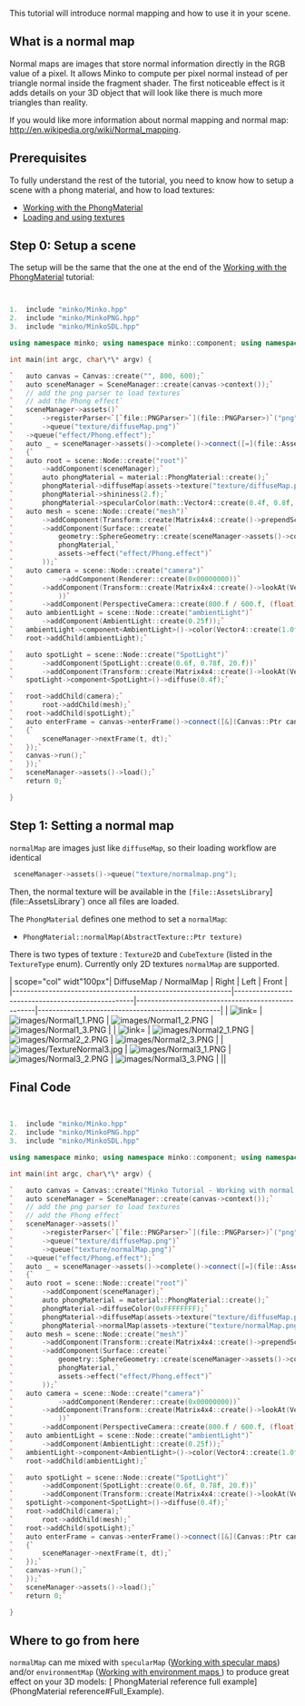 This tutorial will introduce normal mapping and how to use it in your scene.

What is a normal map
--------------------

Normal maps are images that store normal information directly in the RGB value of a pixel. It allows Minko to compute per pixel normal instead of per triangle normal inside the fragment shader. The first noticeable effect is it adds details on your 3D object that will look like there is much more triangles than reality.

If you would like more information about normal mapping and normal map: <http://en.wikipedia.org/wiki/Normal_mapping>.

Prerequisites
-------------

To fully understand the rest of the tutorial, you need to know how to setup a scene with a phong material, and how to load textures:

-   [Working with the PhongMaterial](Working_with_the_PhongMaterial.md)
-   [Loading and using textures](Loading_and_using_textures.md)

Step 0: Setup a scene
---------------------

The setup will be the same that the one at the end of the [Working with the PhongMaterial](Working_with_the_PhongMaterial.md) tutorial:


```cpp


1.  include "minko/Minko.hpp"
2.  include "minko/MinkoPNG.hpp"
3.  include "minko/MinkoSDL.hpp"

using namespace minko; using namespace minko::component; using namespace minko::math;

int main(int argc, char\*\* argv) {

`   auto canvas = Canvas::create("", 800, 600);`
`   auto sceneManager = SceneManager::create(canvas->context());`
`   // add the png parser to load textures`
`   // add the Phong effect`
`   sceneManager->assets()`
`       ->registerParser<`[`file::PNGParser>`](file::PNGParser>)`("png")`
`       ->queue("texture/diffuseMap.png")`
`   ->queue("effect/Phong.effect");`
`   auto _ = sceneManager->assets()->complete()->connect([=](file::AssetLibrary::Ptr assets)`
`   {`
`   auto root = scene::Node::create("root")`
`       ->addComponent(sceneManager);`
`       auto phongMaterial = material::PhongMaterial::create();`
`       phongMaterial->diffuseMap(assets->texture("texture/diffuseMap.png"));`
`       phongMaterial->shininess(2.f);`
`       phongMaterial->specularColor(math::Vector4::create(0.4f, 0.8f, 1.f, 1.f));`
`   auto mesh = scene::Node::create("mesh")`
`       ->addComponent(Transform::create(Matrix4x4::create()->prependScale(1.1)))`
`       ->addComponent(Surface::create(`
`           geometry::SphereGeometry::create(sceneManager->assets()->context()),`
`           phongMaterial,`
`           assets->effect("effect/Phong.effect")`
`       ));`
`   auto camera = scene::Node::create("camera")`
`           ->addComponent(Renderer::create(0x00000000))`
`       ->addComponent(Transform::create(Matrix4x4::create()->lookAt(Vector3::create(), Vector3::create(0.0f, 1.f, 1.3f))`
`           ))`
`       ->addComponent(PerspectiveCamera::create(800.f / 600.f, (float)PI * 0.25f, .1f, 1000.f));`
`   auto ambientLight = scene::Node::create("ambientLight")`
`       ->addComponent(AmbientLight::create(0.25f));`
`   ambientLight->component<AmbientLight>()->color(Vector4::create(1.0f, 1.0f, 1.0f, 1.0f));`
`   root->addChild(ambientLight);`

`   auto spotLight = scene::Node::create("SpotLight")`
`       ->addComponent(SpotLight::create(0.6f, 0.78f, 20.f))`
`       ->addComponent(Transform::create(Matrix4x4::create()->lookAt(Vector3::zero(), Vector3::create(4.f, 6.f, 2.5f))));`
`   spotLight->component<SpotLight>()->diffuse(0.4f);`

`   root->addChild(camera);`
`       root->addChild(mesh);`
`   root->addChild(spotLight);`
`   auto enterFrame = canvas->enterFrame()->connect([&](Canvas::Ptr canvas, float t, float dt)`
`   {`
`       sceneManager->nextFrame(t, dt);`
`   });`
`   canvas->run();`
`   });`
`   sceneManager->assets()->load();`
`   return 0;`

} 
```


Step 1: Setting a normal map
----------------------------

`normalMap` are images just like `diffuseMap`, so their loading workflow are identical


```cpp
 sceneManager->assets()->queue("texture/normalmap.png"); 
```


Then, the normal texture will be available in the `[file::AssetsLibrary`](file::AssetsLibrary`) once all files are loaded.

The `PhongMaterial` defines one method to set a `normalMap`:

-   `PhongMaterial::normalMap(AbstractTexture::Ptr texture)`

There is two types of texture : `Texture2D` and `CubeTexture` (listed in the `TextureType` enum). Currently only 2D textures `normalMap` are supported.

| scope="col" widt"100px"| DiffuseMap / NormalMap            | Right                                            | Left                                             | Front                                            |
|------------------------------------------------------------|--------------------------------------------------|--------------------------------------------------|--------------------------------------------------|
| ![ link=](images/TextureNormal1.jpg " link=")              | ![](images/Normal1_1.PNG "images/Normal1_1.PNG") | ![](images/Normal1_2.PNG "images/Normal1_2.PNG") | ![](images/Normal1_3.PNG "images/Normal1_3.PNG") |
| ![ link=](images/TextureNormal2.jpg " link=")              | ![](images/Normal2_1.PNG "images/Normal2_1.PNG") | ![](images/Normal2_2.PNG "images/Normal2_2.PNG") | ![](images/Normal2_3.PNG "images/Normal2_3.PNG") |
| ![](images/TextureNormal3.jpg "images/TextureNormal3.jpg") | ![](images/Normal3_1.PNG "images/Normal3_1.PNG") | ![](images/Normal3_2.PNG "images/Normal3_2.PNG") | ![](images/Normal3_3.PNG "images/Normal3_3.PNG") |
||

Final Code
----------


```cpp


1.  include "minko/Minko.hpp"
2.  include "minko/MinkoPNG.hpp"
3.  include "minko/MinkoSDL.hpp"

using namespace minko; using namespace minko::component; using namespace minko::math;

int main(int argc, char\*\* argv) {

`   auto canvas = Canvas::create("Minko Tutorial - Working with normal maps", 800, 600);`
`   auto sceneManager = SceneManager::create(canvas->context());`
`   // add the png parser to load textures`
`   // add the Phong effect`
`   sceneManager->assets()`
`       ->registerParser<`[`file::PNGParser>`](file::PNGParser>)`("png")`
`       ->queue("texture/diffuseMap.png")`
`       ->queue("texture/normalMap.png")`
`   ->queue("effect/Phong.effect");`
`   auto _ = sceneManager->assets()->complete()->connect([=](file::AssetLibrary::Ptr assets)`
`   {`
`   auto root = scene::Node::create("root")`
`       ->addComponent(sceneManager);`
`       auto phongMaterial = material::PhongMaterial::create();`
`       phongMaterial->diffuseColor(0xFFFFFFFF);`
`       phongMaterial->diffuseMap(assets->texture("texture/diffuseMap.png"));`
`       phongMaterial->normalMap(assets->texture("texture/normalMap.png"));`
`   auto mesh = scene::Node::create("mesh")`
`       ->addComponent(Transform::create(Matrix4x4::create()->prependScale(1.1)))`
`       ->addComponent(Surface::create(`
`           geometry::SphereGeometry::create(sceneManager->assets()->context()),`
`           phongMaterial,`
`           assets->effect("effect/Phong.effect")`
`       ));`
`   auto camera = scene::Node::create("camera")`
`           ->addComponent(Renderer::create(0x00000000))`
`       ->addComponent(Transform::create(Matrix4x4::create()->lookAt(Vector3::create(), Vector3::create(0.0f, 1.f, 1.3f))`
`           ))`
`       ->addComponent(PerspectiveCamera::create(800.f / 600.f, (float)PI * 0.25f, .1f, 1000.f));`
`   auto ambientLight = scene::Node::create("ambientLight")`
`       ->addComponent(AmbientLight::create(0.25f));`
`   ambientLight->component<AmbientLight>()->color(Vector4::create(1.0f, 1.0f, 1.0f, 1.0f));`
`   root->addChild(ambientLight);`

`   auto spotLight = scene::Node::create("SpotLight")`
`       ->addComponent(SpotLight::create(0.6f, 0.78f, 20.f))`
`       ->addComponent(Transform::create(Matrix4x4::create()->lookAt(Vector3::zero(), Vector3::create(4.f, 6.f, 2.5f))));`
`   spotLight->component<SpotLight>()->diffuse(0.4f);`
`   root->addChild(camera);`
`       root->addChild(mesh);`
`   root->addChild(spotLight);`
`   auto enterFrame = canvas->enterFrame()->connect([&](Canvas::Ptr canvas, float t, float dt)`
`   {`
`       sceneManager->nextFrame(t, dt);`
`   });`
`   canvas->run();`
`   });`
`   sceneManager->assets()->load();`
`   return 0;`

} 
```


Where to go from here
---------------------

`normalMap` can me mixed with `specularMap` ([Working with specular maps](Working_with_specular_maps_.md)) and/or `environmentMap` ([Working with environment maps ](Working_with_environment_maps_.md)) to produce great effect on your 3D models: [ PhongMaterial reference full example](PhongMaterial reference#Full_Example).


